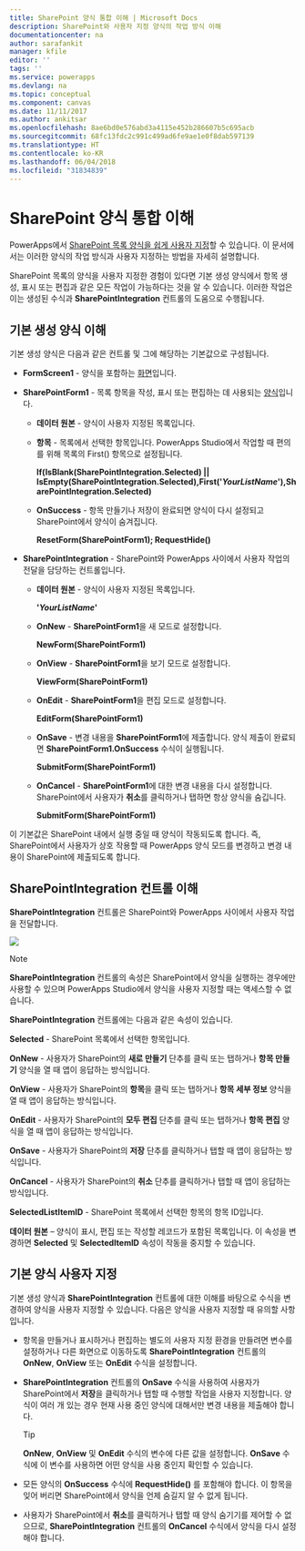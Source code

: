 ```yaml
---
title: SharePoint 양식 통합 이해 | Microsoft Docs
description: SharePoint와 사용자 지정 양식의 작업 방식 이해
documentationcenter: na
author: sarafankit
manager: kfile
editor: ''
tags: ''
ms.service: powerapps
ms.devlang: na
ms.topic: conceptual
ms.component: canvas
ms.date: 11/11/2017
ms.author: ankitsar
ms.openlocfilehash: 8ae6bd0e576abd3a4115e452b286607b5c695acb
ms.sourcegitcommit: 68fc13fdc2c991c499ad6fe9ae1e0f8dab597139
ms.translationtype: HT
ms.contentlocale: ko-KR
ms.lasthandoff: 06/04/2018
ms.locfileid: "31834839"
---
```

# <a name="understand-sharepoint-forms-integration"></a>SharePoint 양식 통합 이해
PowerApps에서 [SharePoint 목록 양식을 쉽게 사용자 지정](customize-list-form.md)할 수 있습니다. 이 문서에서는 이러한 양식의 작업 방식과 사용자 지정하는 방법을 자세히 설명합니다.

SharePoint 목록의 양식을 사용자 지정한 경험이 있다면 기본 생성 양식에서 항목 생성, 표시 또는 편집과 같은 모든 작업이 가능하다는 것을 알 수 있습니다. 이러한 작업은 이는 생성된 수식과 **SharePointIntegration** 컨트롤의 도움으로 수행됩니다.

## <a name="understand-the-default-generated-form"></a>기본 생성 양식 이해

기본 생성 양식은 다음과 같은 컨트롤 및 그에 해당하는 기본값으로 구성됩니다.

* **FormScreen1** - 양식을 포함하는 [화면](controls/control-screen.md)입니다.

* **SharePointForm1** - 목록 항목을 작성, 표시 또는 편집하는 데 사용되는 [양식](working-with-forms.md)입니다.

    * **데이터 원본** - 양식이 사용자 지정된 목록입니다.

    * **항목** - 목록에서 선택한 항목입니다. PowerApps Studio에서 작업할 때 편의를 위해 목록의 First() 항목으로 설정됩니다.

        **If(IsBlank(SharePointIntegration.Selected) || IsEmpty(SharePointIntegration.Selected),First('*YourListName*'),SharePointIntegration.Selected)**

    * **OnSuccess** - 항목 만들기나 저장이 완료되면 양식이 다시 설정되고 SharePoint에서 양식이 숨겨집니다.

        **ResetForm(SharePointForm1); RequestHide()**

* **SharePointIntegration** - SharePoint와 PowerApps 사이에서 사용자 작업의 전달을 담당하는 컨트롤입니다.

    * **데이터 원본** - 양식이 사용자 지정된 목록입니다.

        **'*YourListName*'**

    * **OnNew** - **SharePointForm1**을 새 모드로 설정합니다.

        **NewForm(SharePointForm1)**

    * **OnView** - **SharePointForm1**을 보기 모드로 설정합니다.

        **ViewForm(SharePointForm1)**

    * **OnEdit** - **SharePointForm1**을 편집 모드로 설정합니다.

        **EditForm(SharePointForm1)**

    * **OnSave** - 변경 내용을 **SharePointForm1**에 제출합니다. 양식 제출이 완료되면 **SharePointForm1.OnSuccess** 수식이 실행됩니다.

        **SubmitForm(SharePointForm1)**

    * **OnCancel** - **SharePointForm1**에 대한 변경 내용을 다시 설정합니다. SharePoint에서 사용자가 **취소**를 클릭하거나 탭하면 항상 양식을 숨깁니다.

        **SubmitForm(SharePointForm1)**

이 기본값은 SharePoint 내에서 실행 중일 때 양식이 작동되도록 합니다. 즉, SharePoint에서 사용자가 상호 작용할 때 PowerApps 양식 모드를 변경하고 변경 내용이 SharePoint에 제출되도록 합니다.

## <a name="understand-the-sharepointintegration-control"></a>SharePointIntegration 컨트롤 이해
**SharePointIntegration** 컨트롤은 SharePoint와 PowerApps 사이에서 사용자 작업을 전달합니다.

![](./media/sharepoint-form-integration/sharepointintegration-object.png)

>[!NOTE]
>**SharePointIntegration** 컨트롤의 속성은 SharePoint에서 양식을 실행하는 경우에만 사용할 수 있으며 PowerApps Studio에서 양식을 사용자 지정할 때는 액세스할 수 없습니다.

**SharePointIntegration** 컨트롤에는 다음과 같은 속성이 있습니다.

**Selected** - SharePoint 목록에서 선택한 항목입니다.

**OnNew** - 사용자가 SharePoint의 **새로 만들기** 단추를 클릭 또는 탭하거나 **항목 만들기** 양식을 열 때 앱이 응답하는 방식입니다.

**OnView** - 사용자가 SharePoint의 **항목**을 클릭 또는 탭하거나 **항목 세부 정보** 양식을 열 때 앱이 응답하는 방식입니다.

**OnEdit** - 사용자가 SharePoint의 **모두 편집** 단추를 클릭 또는 탭하거나 **항목 편집** 양식을 열 때 앱이 응답하는 방식입니다.

**OnSave** - 사용자가 SharePoint의 **저장** 단추를 클릭하거나 탭할 때 앱이 응답하는 방식입니다.

**OnCancel** - 사용자가 SharePoint의 **취소** 단추를 클릭하거나 탭할 때 앱이 응답하는 방식입니다.

**SelectedListItemID** - SharePoint 목록에서 선택한 항목의 항목 ID입니다.

**데이터 원본** – 양식이 표시, 편집 또는 작성할 레코드가 포함된 목록입니다. 이 속성을 변경하면 **Selected** 및 **SelectedItemID** 속성이 작동을 중지할 수 있습니다.

## <a name="customize-the-default-form"></a>기본 양식 사용자 지정
기본 생성 양식과 **SharePointIntegration** 컨트롤에 대한 이해를 바탕으로 수식을 변경하여 양식을 사용자 지정할 수 있습니다. 다음은 양식을 사용자 지정할 때 유의할 사항입니다.

* 항목을 만들거나 표시하거나 편집하는 별도의 사용자 지정 환경을 만들려면 변수를 설정하거나 다른 화면으로 이동하도록 **SharePointIntegration** 컨트롤의 **OnNew**, **OnView** 또는 **OnEdit** 수식을 설정합니다.

* **SharePointIntegration** 컨트롤의 **OnSave** 수식을 사용하여 사용자가 SharePoint에서 **저장**을 클릭하거나 탭할 때 수행할 작업을 사용자 지정합니다. 양식이 여러 개 있는 경우 현재 사용 중인 양식에 대해서만 변경 내용을 제출해야 합니다.

    >[!TIP]
     **OnNew**, **OnView** 및 **OnEdit** 수식의 변수에 다른 값을 설정합니다. **OnSave** 수식에 이 변수를 사용하면 어떤 양식을 사용 중인지 확인할 수 있습니다.

* 모든 양식의 **OnSuccess** 수식에 **RequestHide()** 를 포함해야 합니다. 이 항목을 잊어 버리면 SharePoint에서 양식을 언제 숨길지 알 수 없게 됩니다.

* 사용자가 SharePoint에서 **취소**를 클릭하거나 탭할 때 양식 숨기기를 제어할 수 없으므로, **SharePointIntegration** 컨트롤의 **OnCancel** 수식에서 양식을 다시 설정해야 합니다.
